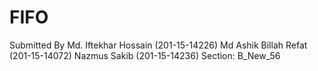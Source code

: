 # FIFO
Submitted By
Md. Iftekhar Hossain (201-15-14226)
Md Ashik Billah Refat (201-15-14072)
Nazmus Sakib (201-15-14236)
Section: B_New_56
